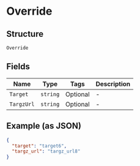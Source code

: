 
# Override

## Structure

`Override`

## Fields

| Name | Type | Tags | Description |
|  --- | --- | --- | --- |
| `Target` | `string` | Optional | - |
| `TargzUrl` | `string` | Optional | - |

## Example (as JSON)

```json
{
  "target": "target6",
  "targz_url": "targz_url8"
}
```

